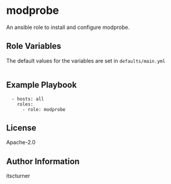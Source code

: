 modprobe
========

An ansible role to install and configure modprobe.

Role Variables
--------------
The default values for the variables are set in `defaults/main.yml`
```

```

Example Playbook
----------------
```
  - hosts: all
    roles:
      - role: modprobe
```

License
-------

Apache-2.0

Author Information
------------------

itscturner
